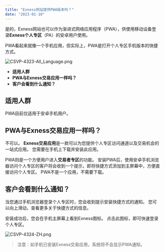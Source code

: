 ```yaml
---
title: "Exness网站提供PWA版本吗？"
date: "2023-01-10"
---
```


是的，Exness网站也可以作为渐进式网络应用程序（PWA），供使用移动设备登录**Exness个人专区**（PA）的安卓用户使用。

PWA看起来就像一个手机应用，但实际上，PWA是打开个人专区手机版本的快捷方式。

![CSVP-4323-All_Language.png](https://cdn.jsdelivr.net/gh/jarlin8/OSS@main/exhelp/CSVP-4323-All_Language.png)

- **适用人群**
- **PWA与Exness交易应用一样吗？**
- **客户会看到什么通知？**

## 适用人群

PWA目前仅适用于安卓手机用户。

## PWA与Exness交易应用一样吗？

不可以。 **Exness交易应用**是一款可以为您提供个人专区访问通道以及交易机会的一站式应用。 您需要在手机上下载并安装此应用。

PWA则是一个方便用户进入**交易者专区**的功能。 安装PWA后，使用安卓手机浏览器访问个人专区的客户将会收到一个提示，即将快捷方式添加到主屏幕中，方便直接访问个人专区。 PWA不是一个应用，不需要下载。

## 客户会看到什么通知？

当您通过手机浏览器登录个人专区时，您会收到提示安装快捷方式的通知。 您可以向上滑动，查看更多关于快捷方式的信息。

安装成功后，您会在手机主屏幕上看到Exness图标。 点击此图标，即可快速登录个人专区。

![CSVP-4324-ZH.png](https://cdn.jsdelivr.net/gh/jarlin8/OSS@main/exhelp/CSVP-4324-ZH.png)

> 注意：如手机已安装Exness交易应用，系统将不会显示PWA通知。
